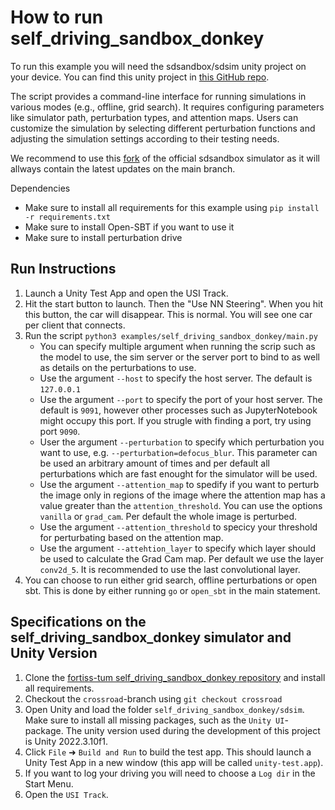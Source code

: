 # How to run self_driving_sandbox_donkey

To run this example you will need the sdsandbox/sdsim unity project on your device. You can find this unity project in [this GitHub repo](https://github.com/ast-fortiss-tum/sdsandbox).

The script provides a command-line interface for running simulations in various modes (e.g., offline, grid search). It requires configuring parameters like simulator path, perturbation types, and attention maps.
Users can customize the simulation by selecting different perturbation functions and adjusting the simulation settings according to their testing needs.

We recommend to use this [fork](https://github.com/HannesLeonhard/self_driving_sandbox_donkey) of the official sdsandbox simulator as it will allways contain the latest updates on the main branch.

Dependencies

- Make sure to install all requirements for this example using `pip install -r requirements.txt`
- Make sure to install Open-SBT if you want to use it
- Make sure to install perturbation drive

## Run Instructions

1. Launch a Unity Test App and open the USI Track.
2. Hit the start button to launch. Then the "Use NN Steering". When you hit this button, the car will disappear. This is normal. You will see one car per client that connects.
3. Run the script `python3 examples/self_driving_sandbox_donkey/main.py`
    - You can specify multiple argument when running the scrip such as the model to use, the sim server or the server port to bind to as well as details on the perturbations to use.
    - Use the argument `--host` to specify the host server. The default is `127.0.0.1`
    - Use the argument `--port` to specify the port of your host server. The default is `9091`, however other processes such as JupyterNotebook might occupy this port. If you strugle with finding a port, try using port `9090`.
    - User the argument `--perturbation` to specify which perturbation you want to use, e.g. `--perturbation=defocus_blur`. This parameter can be used an arbitrary amount of times and per default all perturbations which are fast enought for the simulator will be used.
    - Use the argument `--attention_map` to spedify if you want to perturb the image only in regions of the image where the attention map has a value greater than the `attention_threshold`. You can use the options `vanilla` or `grad_cam`. Per default the whole image is perturbed.
    - Use the argument `--attention_threshold` to specicy your threshold for perturbating based on the attention map.
    - Use the argument `--attehtion_layer` to specify which layer should be used to calculate the Grad Cam map. Per default we use the layer `conv2d_5`. It is recommended to use the last convolutional layer.
4. You can choose to run either grid search, offline perturbations or open sbt. This is done by either running `go` or `open_sbt` in the main statement.

## Specifications on the self_driving_sandbox_donkey simulator and Unity Version

1. Clone the [fortiss-tum self_driving_sandbox_donkey repository](https://github.com/ast-fortiss-tum/sdsandbox) and install all requirements.
2. Checkout the `crossroad`-branch using `git checkout crossroad`
3. Open Unity and load the folder `self_driving_sandbox_donkey/sdsim`. Make sure to install all missing packages, such as the `Unity UI`-package. The unity version used during the development of this project is Unity 2022.3.10f1.
4. Click `File` ➜ `Build and Run` to build the test app. This should launch a Unity Test App in a new window (this app will be called `unity-test.app`).
5. If you want to log your driving you will need to choose a `Log dir` in the Start Menu.
6. Open the `USI Track`.
